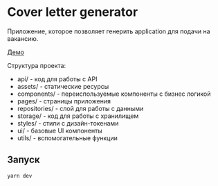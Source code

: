 #  Cover letter generator

Приложение, которое позволяет генерить application для подачи на вакансию.

[Демо](https://cover-letter-generator-xi.vercel.app/)

Структура проекта:

- api/ - код для работы с API
- assets/ - статические ресурсы
- components/ - переиспользуемые компоненты с бизнес логикой
- pages/ - страницы приложения
- repositories/ - слой для работы с данными
- storage/ - код для работы с хранилищем
- styles/ - стили с дизайн-токенами
- ui/ - базовые UI компоненты
- utils/ - вспомогательные функции

## Запуск

```
yarn dev
```
